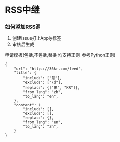 # RSS中继

### 如何添加RSS源

1. 创建Issue打上Apply标签
2. 审核后生成


申请模板(包括,不包括,替换 均支持正则, 参考Python正则)

    {
        "url": "https://36kr.com/feed",
        "title": {
            "include": ["氪"],
            "exclude": ["\d"],
            "replace": {["氪", "KR"]},
            "from_lang": "zh",
            "to_lang": "en",
        },
        "content": {
            "include": [],
            "exclude": [],
            "replace": {},
            "from_lang": "en",
            "to_lang": "zh",
        }
    }
